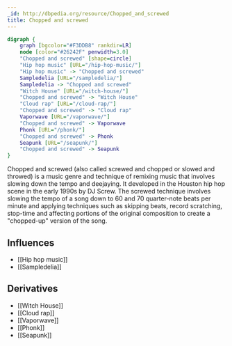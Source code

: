 ```yaml
---
_id: http://dbpedia.org/resource/Chopped_and_screwed
title: Chopped and screwed
---
```


```dot
digraph {
	graph [bgcolor="#F3DDB8" rankdir=LR]
	node [color="#26242F" penwidth=3.0]
	"Chopped and screwed" [shape=circle]
	"Hip hop music" [URL="/hip-hop-music/"]
	"Hip hop music" -> "Chopped and screwed"
	Sampledelia [URL="/sampledelia/"]
	Sampledelia -> "Chopped and screwed"
	"Witch House" [URL="/witch-house/"]
	"Chopped and screwed" -> "Witch House"
	"Cloud rap" [URL="/cloud-rap/"]
	"Chopped and screwed" -> "Cloud rap"
	Vaporwave [URL="/vaporwave/"]
	"Chopped and screwed" -> Vaporwave
	Phonk [URL="/phonk/"]
	"Chopped and screwed" -> Phonk
	Seapunk [URL="/seapunk/"]
	"Chopped and screwed" -> Seapunk
}
```

Chopped and screwed (also called screwed and chopped or slowed and throwed) is a music genre and technique of remixing music that involves slowing down the tempo and deejaying. It developed in the Houston hip hop scene in the early 1990s by DJ Screw. The screwed technique involves slowing the tempo of a song down to 60 and 70 quarter-note beats per minute and applying techniques such as skipping beats, record scratching, stop-time and affecting portions of the original composition to create a "chopped-up" version of the song.

## Influences
- [[Hip hop music]]
- [[Sampledelia]]

## Derivatives
- [[Witch House]]
- [[Cloud rap]]
- [[Vaporwave]]
- [[Phonk]]
- [[Seapunk]]
